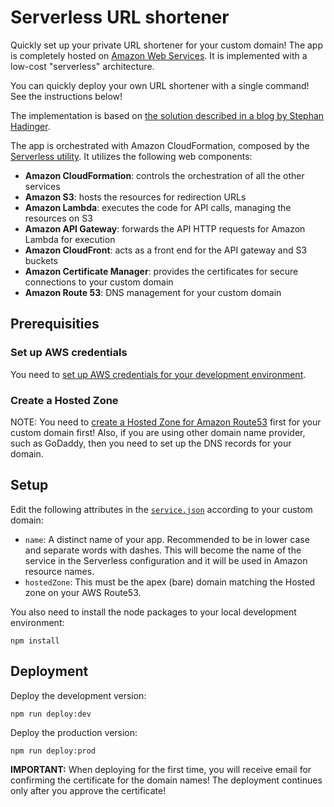 # Serverless URL shortener

Quickly set up your private URL shortener for your custom domain!
The app is completely hosted on [Amazon Web Services](https://aws.amazon.com/).
It is implemented with a low-cost "serverless" architecture.

You can quickly deploy your own URL shortener with a single command! See the instructions below!

The implementation is based on [the solution described in a blog by Stephan Hadinger](https://aws.amazon.com/blogs/compute/build-a-serverless-private-url-shortener/).

The app is orchestrated with Amazon CloudFormation, composed by the [Serverless utility](https://serverless.com/). It utilizes the following web components:

- **Amazon CloudFormation**: controls the orchestration of all the other services
- **Amazon S3**: hosts the resources for redirection URLs
- **Amazon Lambda**: executes the code for API calls, managing the resources on S3
- **Amazon API Gateway**: forwards the API HTTP requests for Amazon Lambda for execution
- **Amazon CloudFront**: acts as a front end for the API gateway and S3 buckets
- **Amazon Certificate Manager**: provides the certificates for secure connections to your custom domain
- **Amazon Route 53**: DNS management for your custom domain

## Prerequisities

### Set up AWS credentials

You need to [set up AWS credentials for your development environment](https://serverless.com/framework/docs/providers/aws/guide/credentials/).

### Create a Hosted Zone

NOTE: You need to [create a Hosted Zone for Amazon Route53](http://docs.aws.amazon.com/AmazonS3/latest/dev/website-hosting-custom-domain-walkthrough.html#root-domain-walkthrough-switch-to-route53-as-dnsprovider) first for your custom domain first! Also, if you are using other domain name provider, such as GoDaddy, then you need to set up the DNS records for your domain.

## Setup

Edit the following attributes in the [`service.json`](./service.json) according to your custom domain:

- `name`: A distinct name of your app. Recommended to be in lower case and separate words with dashes. This will become the name of the service in the Serverless configuration and it will be used in Amazon resource names.
- `hostedZone`: This must be the apex (bare) domain matching the Hosted zone on your AWS Route53.

You also need to install the node packages to your local development environment:

    npm install

## Deployment

Deploy the development version:

    npm run deploy:dev

Deploy the production version:

    npm run deploy:prod

**IMPORTANT:** When deploying for the first time, you will receive email for confirming the certificate for the domain names!
The deployment continues only after you approve the certificate!
